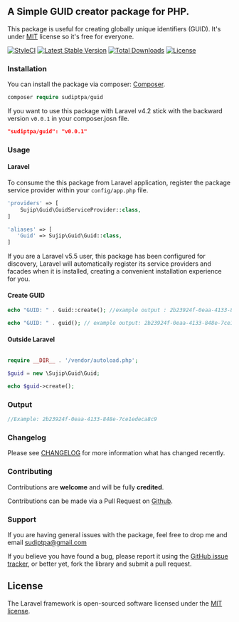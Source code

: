 ## A Simple GUID creator package for PHP.

This package is useful for creating globally unique identifiers (GUID). It's under [MIT](https://github.com/sudiptpa/laravel-guid/blob/master/LICENSE) license so it's free for everyone.

[![StyleCI](https://styleci.io/repos/105983665/shield?branch=master)](https://styleci.io/repos/105983665?format=flat)
[![Latest Stable Version](https://poser.pugx.org/sudiptpa/guid/v/stable?format=flat-square)](https://packagist.org/packages/sudiptpa/guid)
[![Total Downloads](https://poser.pugx.org/sudiptpa/guid/downloads?format=flat-square)](https://packagist.org/packages/sudiptpa/guid)
[![License](https://poser.pugx.org/sudiptpa/guid/license?format=flat-square)](https://packagist.org/packages/sudiptpa/guid)

### Installation

You can install the package via composer: [Composer](http://getcomposer.org/).

```php
composer require sudiptpa/guid
```
If you want to use this package with Laravel v4.2 stick with the backward version `v0.0.1` in your composer.josn file.

```json
"sudiptpa/guid": "v0.0.1"
```

### Usage

#### Laravel
To consume the this package from Laravel application, register the package service provider within your `config/app.php` file.

```php
'providers' => [
    Sujip\Guid\GuidServiceProvider::class,
]

'aliases' => [
   'Guid' => Sujip\Guid\Guid::class,
]
```
If you are a Laravel v5.5 user, this package has been configured for discovery, Laravel will automatically register its service providers and facades when it is installed, creating a convenient installation experience for you.

#### Create GUID

```php
echo "GUID: " . Guid::create(); //example output : 2b23924f-0eaa-4133-848e-7ce1edeca8c9

echo "GUID: " . guid(); // example output: 2b23924f-0eaa-4133-848e-7ce1edeca8c9

```

#### Outside Laravel

```php

require __DIR__ . '/vendor/autoload.php';

$guid = new \Sujip\Guid\Guid;

echo $guid->create();

````

### Output

```php
//Example: 2b23924f-0eaa-4133-848e-7ce1edeca8c9

```

### Changelog

Please see [CHANGELOG](https://github.com/sudiptpa/laravel-guid/blob/master/CHANGELOG.md) for more information what has changed recently.

### Contributing

Contributions are **welcome** and will be fully **credited**.

Contributions can be made via a Pull Request on [Github](https://github.com/sudiptpa/laravel-guid).

### Support

If you are having general issues with the package, feel free to drop me and email [sudiptpa@gmail.com](mailto:sudiptpa@gmail.com)

If you believe you have found a bug, please report it using the [GitHub issue tracker](https://github.com/sudiptpa/laravel-guid/issues),
or better yet, fork the library and submit a pull request.

## License

The Laravel framework is open-sourced software licensed under the [MIT license](https://opensource.org/licenses/MIT).

